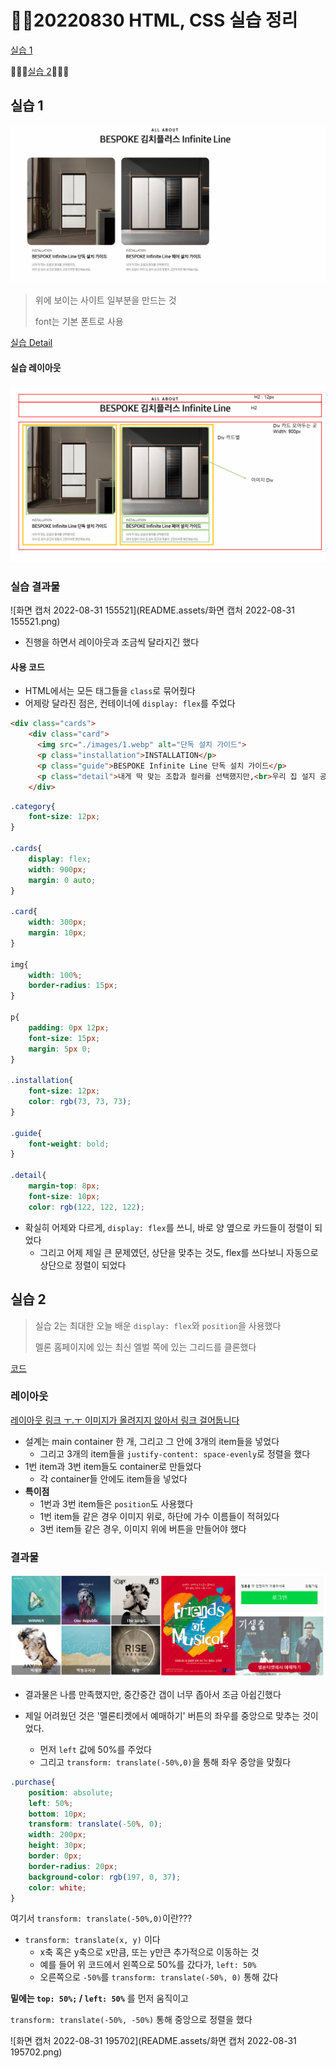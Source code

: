 # 🧑‍💻20220830 HTML, CSS 실습 정리 

[실습 1](#실습-1)

🚨🚨🚨[실습 2](#실습-2)🚨🚨🚨



## 실습 1

![README](README.assets/README-16618445423121.PNG)

> 위에 보이는 사이트 일부분을 만드는 것
>
> font는 기본 폰트로 사용

[실습 Detail](./실습1/README.md)

#### 실습 레이아웃

![실습1_레이아웃](README.assets/실습1_레이아웃.png)



### 실습 결과물

![화면 캡처 2022-08-31 155521](README.assets/화면 캡처 2022-08-31 155521.png)

- 진행을 하면서 레이아웃과 조금씩 달라지긴 했다

#### 사용 코드

- HTML에서는 모든 태그들을 `class`로 묶어줬다
- 어제랑 달라진 점은, 컨테이너에 `display: flex`를 주었다

```html
<div class="cards">
    <div class="card">
      <img src="./images/1.webp" alt="단독 설치 가이드">
      <p class="installation">INSTALLATION</p>
      <p class="guide">BESPOKE Infinite Line 단독 설치 가이드</p>
      <p class="detail">내게 딱 맞는 조합과 컬러를 선택했지만,<br>우리 집 설지 공간과 맞을지 고민이라면 확인해보세요.</p>
    </div>
```

```css
.category{
    font-size: 12px;
}

.cards{
    display: flex;
    width: 900px;
    margin: 0 auto;
}

.card{
    width: 300px;
    margin: 10px;
}

img{
    width: 100%;
    border-radius: 15px;
}

p{
    padding: 0px 12px;
    font-size: 15px;
    margin: 5px 0;
}

.installation{
    font-size: 12px;
    color: rgb(73, 73, 73);
}

.guide{
    font-weight: bold;
}

.detail{
    margin-top: 8px;
    font-size: 10px;
    color: rgb(122, 122, 122);
```

- 확실히 어제와 다르게, `display: flex`를 쓰니, 바로 양 옆으로 카드들이 정렬이 되었다
  - 그리고 어제 제일 큰 문제였던, 상단을 맞추는 것도, flex를 쓰다보니 자동으로 상단으로 정렬이 되었다

## 실습 2

> 실습 2는 최대한 오늘 배운 `display: flex`와 `position`을 사용했다
>
> 멜론 홈페이지에 있는 최신 엘벌 쪽에 있는 그리드를 클론했다

[코드](./실습2)

### 레이아웃

[레이아웃 링크 ㅜ.ㅜ 이미지가 올려지지 않아서 링크 걸어둡니다](https://github.com/jejoonlee/TIL/blob/master/Web/%EC%8B%A4%EC%8A%B5/20220831/README.assets/%ED%99%94%EB%A9%B4%20%EC%BA%A1%EC%B2%98%202022-08-31%20200549.png)

- 설계는 main container 한 개, 그리고 그 안에 3개의 item들을 넣었다
  - 그리고 3개의 item들을 `justify-content: space-evenly`로 정렬을 했다
- 1번 item과 3번 item들도 container로 만들었다
  - 각 container들 안에도 item들을 넣었다
- **특이점**
  - 1번과 3번 item들은 `position`도 사용했다
  - 1번 item들 같은 경우 이미지 위로, 하단에 가수 이름들이 적혀있다
  - 3번 item들 같은 경우, 이미지 위에 버튼을 만들어야 했다



### 결과물

![melon_new_playist](README.assets/melon_new_playist.png)

- 결과물은 나름 만족했지만, 중간중간 갭이 너무 좁아서 조금 아쉽긴했다

- 제일 어려웠던 것은 '멜론티켓에서 예매하기' 버튼의 좌우를 중앙으로 맞추는 것이었다.
  - 먼저 `left` 값에 50%를 주었다
  - 그리고 `transform: translate(-50%,0)`을 통해 좌우 중앙을 맞췄다

```css
.purchase{
    position: absolute;
    left: 50%;
    bottom: 10px;
    transform: translate(-50%, 0);
    width: 200px;
    height: 30px;
    border: 0px;
    border-radius: 20px;
    background-color: rgb(197, 0, 37);
    color: white;
}
```

여기서 `transform: translate(-50%,0)`이란???

- `transform: translate(x, y)` 이다
  - x축 혹은 y축으로 x만큼, 또는 y만큰 추가적으로 이동하는 것
  - 예를 들어 위 코드에서 왼쪽으로 50%를 갔다가, `left: 50%`
  - 오른쪽으로 `-50%`를 `transform: translate(-50%, 0)` 통해 갔다

**밑에는 `top: 50%;` / `left: 50%`** 를 먼저 움직이고

`transform: translate(-50%, -50%)` 통해 중앙으로 정렬을 했다 

![화면 캡처 2022-08-31 195702](README.assets/화면 캡처 2022-08-31 195702.png)

